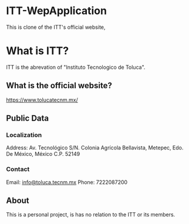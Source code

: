 # ITT-WepApplication
This is clone of the ITT's official website,
# What is ITT?
ITT is the abrevation of "Instituto Tecnologico de Toluca".
## What is the official website?
https://www.tolucatecnm.mx/
## Public Data
### Localization
Address: Av. Tecnológico S/N. Colonia Agrícola Bellavista, Metepec, Edo. De México, México C.P. 52149
### Contact
Email: info@toluca.tecnm.mx
Phone: 7222087200
## About
This is a personal project, is has no relation to the ITT or its members.
